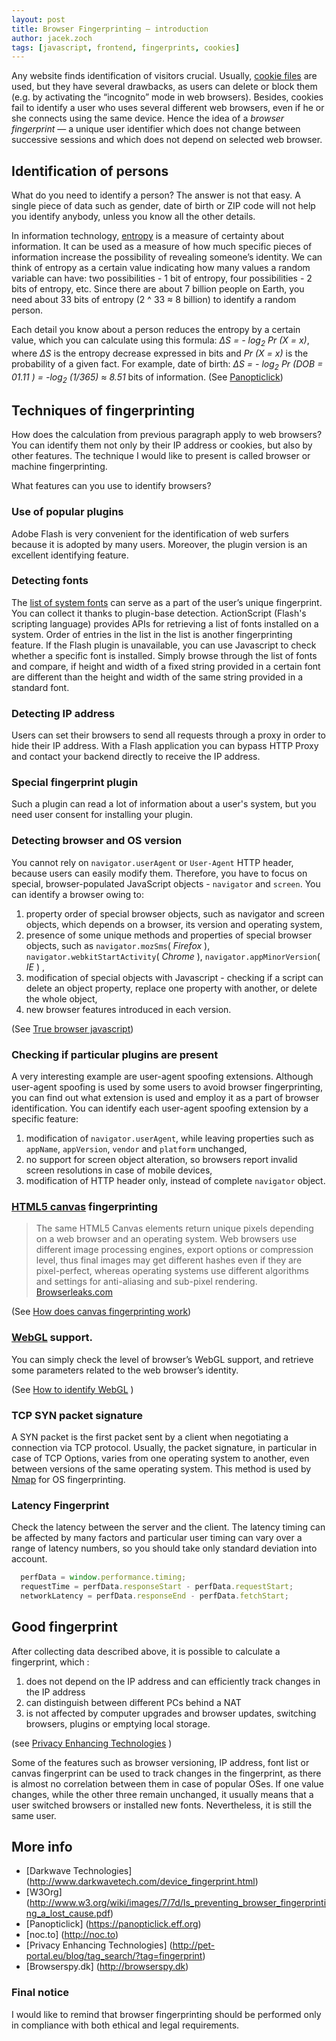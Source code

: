 ```yaml
---
layout: post
title: Browser Fingerprinting — introduction
author: jacek.zoch
tags: [javascript, frontend, fingerprints, cookies]
---
```

Any website finds identification of visitors crucial.
Usually, [cookie files](http://en.wikipedia.org/wiki/HTTP_cookie) are used, but they have several drawbacks,
as users can delete or block them (e.g. by activating the “incognito” mode in web browsers).
Besides, cookies fail to identify a user who uses several different web browsers, even if he or she connects using the same device.
Hence the idea of a _browser fingerprint_ &mdash; a unique user identifier
which does not change between successive sessions and which does not depend on selected web browser.

## Identification of persons
What do you need to identify a person? The answer is not that easy. A single piece of data such as gender,
date of birth or ZIP code will not help you identify anybody, unless you know all the other details.

In information technology, [entropy](http://en.wikipedia.org/wiki/Entropy_%28information_theory%29) is a measure of certainty about information.
It can be used as a measure of how much specific pieces of information increase the possibility of revealing someone’s identity.
We can think of entropy as a certain value indicating how many values a random variable can have: two possibilities - 1 bit of entropy,
four possibilities - 2 bits of entropy, etc.
Since there are about 7 billion people on Earth, you need about 33 bits of entropy (2 ^ 33 ≈ 8 billion) to identify a random person.

Each detail you know about a person reduces the entropy by a certain value,
which you can calculate using this formula: _&Delta;S = - log<sub>2</sub> Pr (X = x)_, where _&Delta;S_ is the entropy decrease expressed in bits
and _Pr (X = x)_ is the probability of a given fact.
For example, date of birth: _&Delta;S = - log<sub>2</sub> Pr (DOB = 01.11 ) = -log<sub>2</sub> (1/365) ≈ 8.51_ bits of information.
(See [Panopticlick](https://panopticlick.eff.org))

## Techniques of fingerprinting
How does the calculation from previous paragraph apply to web browsers? You can identify them not only by their IP address or cookies, but also by other features.
The technique I would like to present is called browser or machine fingerprinting.

What features can you use to identify browsers?

### Use of popular plugins
Adobe Flash is very convenient for the identification of web surfers because it is adopted by many users.
Moreover, the plugin version is an excellent identifying feature.

### Detecting fonts
The [list of system fonts](http://www.darkwavetech.com/fingerprint/fingerprint_fonts.html) can serve as a part of the user’s unique fingerprint.
You can collect it thanks to plugin-base detection.
ActionScript (Flash's scripting language) provides APIs for retrieving a list of fonts installed on a system.
Order of entries in the list in the list is another fingerprinting feature.
If the Flash plugin is unavailable, you can use Javascript to check whether a specific font is installed.
Simply browse through the list of fonts and compare,
if height and width of a fixed string provided in a certain font are different than the height and width of the same string provided in a standard font.

### Detecting IP address
Users can set their browsers to send all requests through a proxy in order to hide their IP address.
With a Flash application you can bypass HTTP Proxy and contact your backend directly to receive the IP address.

### Special fingerprint plugin
Such a plugin can read a lot of information about a user's system, but you need user consent for installing your plugin.

### Detecting browser and OS version
You cannot rely on `navigator.userAgent` or `User-Agent` HTTP header, because users can easily modify them.
Therefore, you have to focus on special, browser-populated JavaScript objects - `navigator` and `screen`.
You can identify a browser owing to:

1. property order of special browser objects, such as navigator and screen objects, which depends on a browser,
its version and operating system,
2. presence of some unique methods and properties of special browser objects, such as
`navigator.mozSms`( _Firefox_ ), `navigator.webkitStartActivity`( _Chrome_ ), `navigator.appMinorVersion`( _IE_ ) ,
3. modification of special objects with Javascript - checking if a script can delete an object property,
replace one property with another, or delete the whole object,
4. new browser features introduced in each version.

(See [True browser javascript](http://www.darkwavetech.com/fingerprint/fingerprint_truebrowser.html))

### Checking if particular plugins are present
A very interesting example are user-agent spoofing extensions.
Although user-agent spoofing is used by some users to avoid browser fingerprinting,
you can find out what extension is used and employ it as a part of browser identification.
You can identify each user-agent spoofing extension by a specific feature:

1. modification of `navigator.userAgent`, while leaving properties such as `appName`, `appVersion`, `vendor` and `platform` unchanged,
2. no support for screen object alteration, so browsers report invalid screen resolutions in case of mobile devices,
3. modification of HTTP header only, instead of complete `navigator` object.

### [HTML5 canvas](https://developer.mozilla.org/en-US/docs/Web/API/Canvas_API) fingerprinting

> The same HTML5 Canvas elements return unique pixels depending on a web browser and an operating system.
> Web browsers use different image processing engines, export options or compression level,
thus final images may get different hashes even if they are pixel-perfect,
whereas operating systems use different algorithms and settings for anti-aliasing and sub-pixel rendering.
> [Browserleaks.com](https://www.browserleaks.com/canvas)

(See [How does canvas fingerprinting work](https://www.browserleaks.com/canvas#how-does-it-work))

### [WebGL](https://www.khronos.org/webgl) support.
You can simply check the level of browser’s WebGL support, and retrieve some parameters related to the web browser’s identity.

(See [How to identify WebGL](https://www.browserleaks.com/webgl#howto-webgl-ident) )

### TCP SYN packet signature
A SYN packet is the first packet sent by a client when negotiating a connection via TCP protocol.
Usually, the packet signature, in particular in case of TCP Options, varies from one operating system to another,
even between versions of the same operating system.
This method is used by [Nmap](http://nmap.org/book/osdetect-methods.html) for OS fingerprinting.

### Latency Fingerprint
Check the latency between the server and the client.
The latency timing can be affected by many factors and particular user timing can vary over a range of latency numbers,
so you should take only standard deviation into account.

```Javascript
  perfData = window.performance.timing;
  requestTime = perfData.responseStart - perfData.requestStart;
  networkLatency = perfData.responseEnd - perfData.fetchStart;
```

## Good fingerprint
After collecting data described above, it is possible to calculate a fingerprint,
which :

 1. does not depend on the IP address and can efficiently track changes in the IP address
 2. can distinguish between different PCs behind a NAT
 3. is not affected by computer upgrades and browser updates, switching browsers, plugins or emptying local storage.

(see [Privacy Enhancing Technologies](http://pet-portal.eu/files/articles/2011/fingerprinting/cross-browser_fingerprinting.pdf) )

Some of the features such as browser versioning, IP address, font list or canvas fingerprint can be used to track changes in the fingerprint,
as there is almost no correlation between them in case of popular OSes.
If one value changes, while the other three remain unchanged, it usually means that a user switched browsers or installed new fonts.
Nevertheless, it is still the same user.

## More info
* [Darkwave Technologies] (http://www.darkwavetech.com/device_fingerprint.html)
* [W3Org] (http://www.w3.org/wiki/images/7/7d/Is_preventing_browser_fingerprinting_a_lost_cause.pdf)
* [Panopticlick] (https://panopticlick.eff.org)
* [noc.to] (http://noc.to)
* [Privacy Enhancing Technologies] (http://pet-portal.eu/blog/tag_search/?tag=fingerprint)
* [Browserspy.dk] (http://browserspy.dk)

### Final notice
I would like to remind that browser fingerprinting should be performed only in compliance with both ethical and legal requirements.
